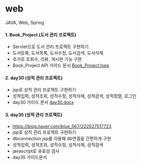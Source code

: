# web
JAVA, Web, Spring

#### 1. Book_Project (도서 관리 프로젝트)
- Servlet으로 도서 관리 프로젝트 구현하기 <br>
- 도서등록, 도서목록, 도서수정, 도서검색, 도서삭제
- 추가로 조회수, 리뷰, 게시판 기능 구현
- Book_Project API 가이드 문서
[Book_Project.hwp](https://github.com/JiYoon13/web/blob/main/Book_Project.hwp)


#### 2. day30 (성적 관리 프로젝트)
- jsp로 성적 관리 프로젝트 구현하기 <br>
- 성적입력, 성적조회, 성적수정, 성적삭제, 성적검색, 성적정렬, 로그인
- day30 가이드 문서 
[day30.docx](https://github.com/JiYoon13/web/blob/main/day30.docx)

#### 3. day35 (성적 관리 프로젝트)
- https://blog.naver.com/blue_567/222527517723
- jsp로 성적 관리 프로젝트 구현하기 <br>
- dbconnection.jsp를 이용해 db연결을 간편하게 구현
- 성적입력, 성적조회, 성적수정, 성적삭제, 성적검색
- javascript로 유효성 검사
- day35 가이드문서
